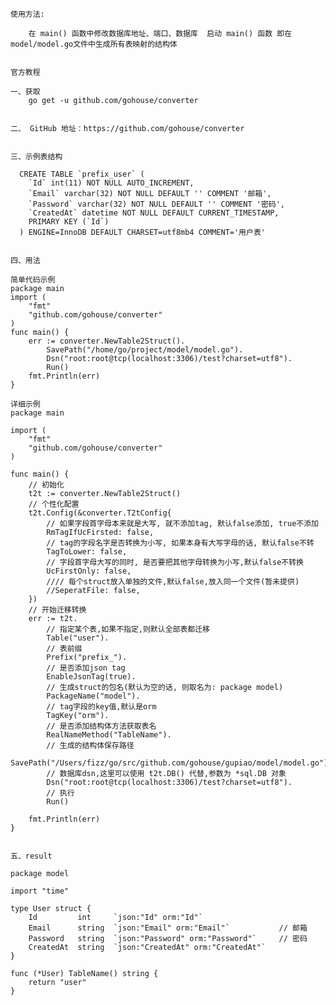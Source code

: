 

    使用方法:
    
        在 main() 函数中修改数据库地址、端口、数据库  启动 main() 函数 即在model/model.go文件中生成所有表映射的结构体

    
    官方教程

    一、获取
        go get -u github.com/gohouse/converter
        
     
    二、 GitHub 地址：https://github.com/gohouse/converter
    
        
    三、示例表结构
      
      CREATE TABLE `prefix_user` (
        `Id` int(11) NOT NULL AUTO_INCREMENT,
        `Email` varchar(32) NOT NULL DEFAULT '' COMMENT '邮箱',
        `Password` varchar(32) NOT NULL DEFAULT '' COMMENT '密码',
        `CreatedAt` datetime NOT NULL DEFAULT CURRENT_TIMESTAMP,
        PRIMARY KEY (`Id`)
      ) ENGINE=InnoDB DEFAULT CHARSET=utf8mb4 COMMENT='用户表'   
    
    
    四、用法
    
    简单代码示例
    package main
    import (
    	"fmt"
    	"github.com/gohouse/converter"
    )
    func main() {
    	err := converter.NewTable2Struct().
    		SavePath("/home/go/project/model/model.go").
    		Dsn("root:root@tcp(localhost:3306)/test?charset=utf8").
    		Run()
    	fmt.Println(err)
    }
    
    详细示例
    package main
    
    import (
    	"fmt"
    	"github.com/gohouse/converter"
    )
    
    func main() {
    	// 初始化
    	t2t := converter.NewTable2Struct()
    	// 个性化配置
    	t2t.Config(&converter.T2tConfig{
    		// 如果字段首字母本来就是大写, 就不添加tag, 默认false添加, true不添加
    		RmTagIfUcFirsted: false,
    		// tag的字段名字是否转换为小写, 如果本身有大写字母的话, 默认false不转
    		TagToLower: false,
    		// 字段首字母大写的同时, 是否要把其他字母转换为小写,默认false不转换
    		UcFirstOnly: false,
    		//// 每个struct放入单独的文件,默认false,放入同一个文件(暂未提供)
    		//SeperatFile: false,
    	})
    	// 开始迁移转换
    	err := t2t.
    		// 指定某个表,如果不指定,则默认全部表都迁移
    		Table("user").
    		// 表前缀
    		Prefix("prefix_").
    		// 是否添加json tag
    		EnableJsonTag(true).
    		// 生成struct的包名(默认为空的话, 则取名为: package model)
    		PackageName("model").
    		// tag字段的key值,默认是orm
    		TagKey("orm").
    		// 是否添加结构体方法获取表名
    		RealNameMethod("TableName").
    		// 生成的结构体保存路径
    		SavePath("/Users/fizz/go/src/github.com/gohouse/gupiao/model/model.go").
    		// 数据库dsn,这里可以使用 t2t.DB() 代替,参数为 *sql.DB 对象
    		Dsn("root:root@tcp(localhost:3306)/test?charset=utf8").
    		// 执行
    		Run()
    	
    	fmt.Println(err)
    }
    
    
    五、result
    
    package model
    
    import "time"
    
    type User struct {
    	Id         int     `json:"Id" orm:"Id"`
    	Email      string  `json:"Email" orm:"Email"`           // 邮箱
    	Password   string  `json:"Password" orm:"Password"`     // 密码
    	CreatedAt  string  `json:"CreatedAt" orm:"CreatedAt"`
    }
    
    func (*User) TableName() string {
    	return "user"
    }
    